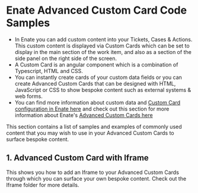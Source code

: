 # Enate Advanced Custom Card Code Samples

* In Enate you can add custom content into your Tickets, Cases & Actions. This custom content is displayed via Custom Cards which can be set to display in the main section of the work item, and also as a section of the side panel on the right side of the screen.
* A Custom Card is an angular component which is a combination of Typescript, HTML and CSS.
* You can instantly create cards of your custom data fields or you can create Advanced Custom Cards that can be designed with HTML, JavaScript or CSS to show bespoke content such as external systems & web forms.
* You can find more information about custom data and [Custom Card configuration in Enate here](https://docs.enate.net/enate-help/builder/builder-2021.1/custom-data-and-custom-card-configuration) and check out this section for more information about Enate's [Advanced Custom Cards here](https://docs.enate.net/enate-help/builder/builder-2021.1/custom-data-and-custom-card-configuration/super-flexible-cards)

This section contains a list of samples and examples of commonly used content that you may wish to use in your Advanced Custom Cards to surface bespoke content.

## 1. Advanced Custom Card with Iframe

This shows you how to add an Iframe to your Advanced Custom Cards through which you can surface your own bespoke content. Check out the Iframe folder for more details.
